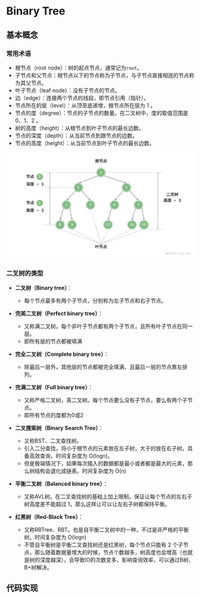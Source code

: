 # Binary Tree

## 基本概念

### 常用术语

- 根节点（root node）：树的起点节点，通常记为`root`。
- 子节点和父节点：根节点以下的节点称为子节点，与子节点直接相连的节点称为其父节点。
- 叶子节点（leaf node）：没有子节点的节点。
- 边（edge）：连接两个节点的线段，即节点引用（指针）。
- 节点所在的层（level）：从顶至底递增，根节点所在层为 1 。
- 节点的度（degree）：节点的子节点的数量。在二叉树中，度的取值范围是 0、1、2 。
- 树的高度（height）：从根节点到叶子节点的最长边数。
- 节点的深度（depth）：从当前节点到跟节点的边数。
- 节点的高度（height）：从当前节点到叶子节点的最长边数。

![binary_tree_terminology](../../Image/binary_tree_terminology.png)

### 二叉树的类型

- **二叉树（Binary tree）**：
  - 每个节点最多有两个子节点，分别称为左子节点和右子节点。

- **完美二叉树（Perfect binary tree）**：
  - 又称满二叉树。每个非叶子节点都有两个子节点，且所有叶子节点在同一层。
  - 即所有层的节点都被填满

- **完全二叉树（Complete binary tree）**：
  - 除最后一层外，其他层的节点都被完全填满，且最后一层的节点靠左排列。

- **完满二叉树（Full binary tree）**：
  - 又称严格二叉树，真二叉树。每个节点要么没有子节点，要么有两个子节点。
  - 即所有节点的度都为0或2


- **二叉搜索树（Binary Search Tree）**：
  - 又称BST、二叉查找树。
  - 引入二分查找，将小于根节点的元素放在左子树，大于的放在右子树。具备高效查询，时间复杂度为 O(logn)。
  - 但是极端情况下，如果每次插入的数据都是最小或者都是最大的元素，那么树结构会退化成链表。时间复杂度为 O(n)
- **平衡二叉树（Balanced binary tree）**：
  - 又称AVL树。在二叉查找树的基础上加上限制，保证让每个节点的左右子树高度差不能超过 1，那么这样让可以让左右子树都保持平衡。
- **红黑树（Red-Black Tree）**：
  - 又称RBTree、RBT。也是自平衡二叉树中的一种，不过是非严格的平衡树。时间复杂度为 O(logn)
  - 不管自平衡树是平衡二叉查找树还是红黑树，每个节点只能有 2 个子节点，那么随着数据量增大的时候，节点个数越多，树高度也会增高（也就是树的深度越深），会导致IO的次数变多，影响查询效率，可以通过B树、B+树解决。

## 代码实现

